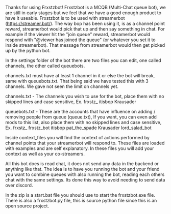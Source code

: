 Thanks for using Frxstzbot!
Frxstzbot is a MCQB (Multi-Chat queue bot), we are still in early stages but we feel that we have a good enough product to have it useable.
Frxstzbot is to be used with streamerbot (https://streamer.bot/). The way bop has been using it, is as a channel point reward, streamerbot would pick that up and then say something in chat. For example if the viewer hit the "join queue" reward, streamerbot would respond with "@viewer has joined the queue" (or whatever you set it to inside streamerbot). That message from streamerbot would then get picked up by the python bot. 

In the settings folder of the bot there are two files you can edit, one called channels, the other called queuebots.

channels.txt must have at least 1 channel in it or else the bot will break, same with queuebots.txt. That being said we have tested this with 3 channels. We gave not seen the limit on channels yet.

channels.txt - The channels you wish to use for the bot, place them with no skipped lines and case sensitive, Ex.
frxstz_
itisbop
Krausader

queuebots.txt - These are the accounts that have influence on adding / removing people from queue (queue.txt), If you want, you can even add mods to this list, also place them with no skipped lines and case sensitive, Ex.
frxstz_
frxstz_bot
itisbop
pat_the_spade
Krausader
lord_salad_bot

Inside context_files you will find the context of actions performed by channel points that your streamerbot will respond to. These files are loaded with examples and are self explanatory. In these files you will add your context as well as your co-streamers.

All this bot does is read chat, it does not send any data in the backend or anything like that. The idea is to have you running the bot and your friend you want to combine queues with also running the bot, reading each others chat with the same settings. Its done this way to avoid needing to send data over discord.

In the zip is a start.bat file you should use to start the frxstzbot.exe file. There is also a frxstzbot.py file, this is source python file since this is an open source project. 
